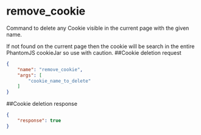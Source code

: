 remove_cookie
=============
Command to delete any Cookie visible in the current page with the given name.

If not found on the current page then the cookie will be search in the entire PhantomJS cookieJar so use with caution.
##Cookie deletion request
```json
{
    "name": "remove_cookie",
    "args": [
        "cookie_name_to_delete"
    ]
}
```
##Cookie deletion response
```json
{
    "response": true
}
```
